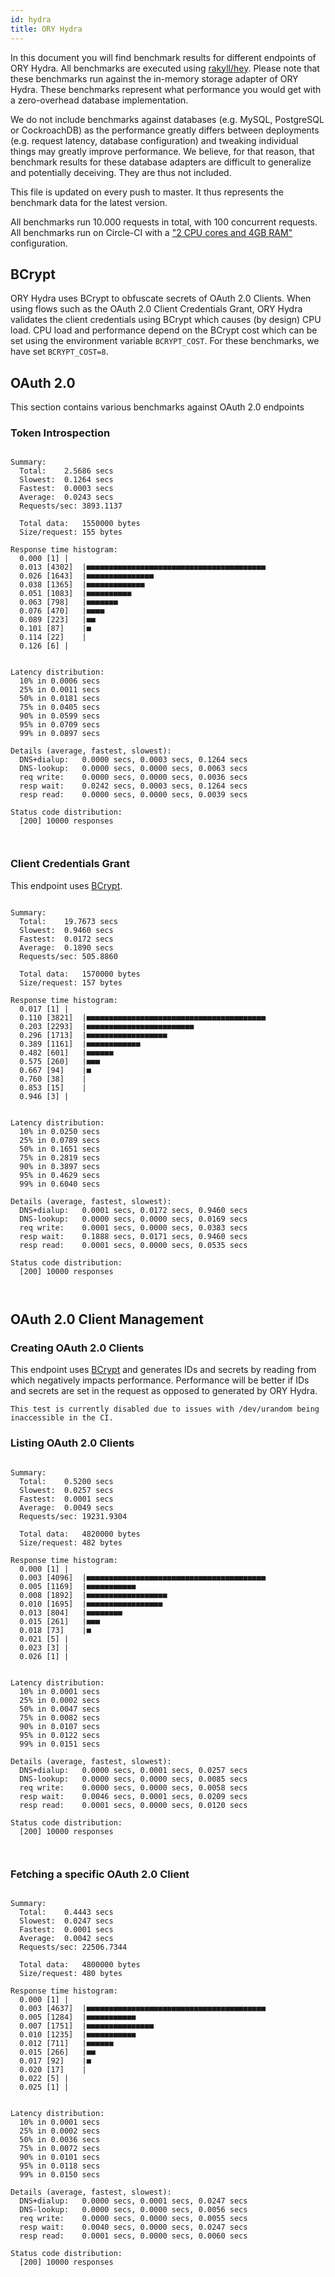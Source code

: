 ```yaml
---
id: hydra
title: ORY Hydra
---
```


In this document you will find benchmark results for different endpoints of ORY
Hydra. All benchmarks are executed using
[rakyll/hey](https://github.com/rakyll/hey). Please note that these benchmarks
run against the in-memory storage adapter of ORY Hydra. These benchmarks
represent what performance you would get with a zero-overhead database
implementation.

We do not include benchmarks against databases (e.g. MySQL, PostgreSQL or
CockroachDB) as the performance greatly differs between deployments (e.g.
request latency, database configuration) and tweaking individual things may
greatly improve performance. We believe, for that reason, that benchmark results
for these database adapters are difficult to generalize and potentially
deceiving. They are thus not included.

This file is updated on every push to master. It thus represents the benchmark
data for the latest version.

All benchmarks run 10.000 requests in total, with 100 concurrent requests. All
benchmarks run on Circle-CI with a
["2 CPU cores and 4GB RAM"](https://support.circleci.com/hc/en-us/articles/360000489307-Why-do-my-tests-take-longer-to-run-on-CircleCI-than-locally-)
configuration.

## BCrypt

ORY Hydra uses BCrypt to obfuscate secrets of OAuth 2.0 Clients. When using
flows such as the OAuth 2.0 Client Credentials Grant, ORY Hydra validates the
client credentials using BCrypt which causes (by design) CPU load. CPU load and
performance depend on the BCrypt cost which can be set using the environment
variable `BCRYPT_COST`. For these benchmarks, we have set `BCRYPT_COST=8`.

## OAuth 2.0

This section contains various benchmarks against OAuth 2.0 endpoints

### Token Introspection

```

Summary:
  Total:	2.5686 secs
  Slowest:	0.1264 secs
  Fastest:	0.0003 secs
  Average:	0.0243 secs
  Requests/sec:	3893.1137

  Total data:	1550000 bytes
  Size/request:	155 bytes

Response time histogram:
  0.000 [1]	|
  0.013 [4302]	|■■■■■■■■■■■■■■■■■■■■■■■■■■■■■■■■■■■■■■■■
  0.026 [1643]	|■■■■■■■■■■■■■■■
  0.038 [1365]	|■■■■■■■■■■■■■
  0.051 [1083]	|■■■■■■■■■■
  0.063 [798]	|■■■■■■■
  0.076 [470]	|■■■■
  0.089 [223]	|■■
  0.101 [87]	|■
  0.114 [22]	|
  0.126 [6]	|


Latency distribution:
  10% in 0.0006 secs
  25% in 0.0011 secs
  50% in 0.0181 secs
  75% in 0.0405 secs
  90% in 0.0599 secs
  95% in 0.0709 secs
  99% in 0.0897 secs

Details (average, fastest, slowest):
  DNS+dialup:	0.0000 secs, 0.0003 secs, 0.1264 secs
  DNS-lookup:	0.0000 secs, 0.0000 secs, 0.0063 secs
  req write:	0.0000 secs, 0.0000 secs, 0.0036 secs
  resp wait:	0.0242 secs, 0.0003 secs, 0.1264 secs
  resp read:	0.0000 secs, 0.0000 secs, 0.0039 secs

Status code distribution:
  [200]	10000 responses



```

### Client Credentials Grant

This endpoint uses [BCrypt](#bcrypt).

```

Summary:
  Total:	19.7673 secs
  Slowest:	0.9460 secs
  Fastest:	0.0172 secs
  Average:	0.1890 secs
  Requests/sec:	505.8860

  Total data:	1570000 bytes
  Size/request:	157 bytes

Response time histogram:
  0.017 [1]	|
  0.110 [3821]	|■■■■■■■■■■■■■■■■■■■■■■■■■■■■■■■■■■■■■■■■
  0.203 [2293]	|■■■■■■■■■■■■■■■■■■■■■■■■
  0.296 [1713]	|■■■■■■■■■■■■■■■■■■
  0.389 [1161]	|■■■■■■■■■■■■
  0.482 [601]	|■■■■■■
  0.575 [260]	|■■■
  0.667 [94]	|■
  0.760 [38]	|
  0.853 [15]	|
  0.946 [3]	|


Latency distribution:
  10% in 0.0250 secs
  25% in 0.0789 secs
  50% in 0.1651 secs
  75% in 0.2819 secs
  90% in 0.3897 secs
  95% in 0.4629 secs
  99% in 0.6040 secs

Details (average, fastest, slowest):
  DNS+dialup:	0.0001 secs, 0.0172 secs, 0.9460 secs
  DNS-lookup:	0.0000 secs, 0.0000 secs, 0.0169 secs
  req write:	0.0001 secs, 0.0000 secs, 0.0383 secs
  resp wait:	0.1888 secs, 0.0171 secs, 0.9460 secs
  resp read:	0.0001 secs, 0.0000 secs, 0.0535 secs

Status code distribution:
  [200]	10000 responses



```

## OAuth 2.0 Client Management

### Creating OAuth 2.0 Clients

This endpoint uses [BCrypt](#bcrypt) and generates IDs and secrets by reading
from which negatively impacts performance. Performance will be better if IDs and
secrets are set in the request as opposed to generated by ORY Hydra.

```
This test is currently disabled due to issues with /dev/urandom being inaccessible in the CI.
```

### Listing OAuth 2.0 Clients

```

Summary:
  Total:	0.5200 secs
  Slowest:	0.0257 secs
  Fastest:	0.0001 secs
  Average:	0.0049 secs
  Requests/sec:	19231.9304

  Total data:	4820000 bytes
  Size/request:	482 bytes

Response time histogram:
  0.000 [1]	|
  0.003 [4096]	|■■■■■■■■■■■■■■■■■■■■■■■■■■■■■■■■■■■■■■■■
  0.005 [1169]	|■■■■■■■■■■■
  0.008 [1892]	|■■■■■■■■■■■■■■■■■■
  0.010 [1695]	|■■■■■■■■■■■■■■■■■
  0.013 [804]	|■■■■■■■■
  0.015 [261]	|■■■
  0.018 [73]	|■
  0.021 [5]	|
  0.023 [3]	|
  0.026 [1]	|


Latency distribution:
  10% in 0.0001 secs
  25% in 0.0002 secs
  50% in 0.0047 secs
  75% in 0.0082 secs
  90% in 0.0107 secs
  95% in 0.0122 secs
  99% in 0.0151 secs

Details (average, fastest, slowest):
  DNS+dialup:	0.0000 secs, 0.0001 secs, 0.0257 secs
  DNS-lookup:	0.0000 secs, 0.0000 secs, 0.0085 secs
  req write:	0.0000 secs, 0.0000 secs, 0.0058 secs
  resp wait:	0.0046 secs, 0.0001 secs, 0.0209 secs
  resp read:	0.0001 secs, 0.0000 secs, 0.0120 secs

Status code distribution:
  [200]	10000 responses



```

### Fetching a specific OAuth 2.0 Client

```

Summary:
  Total:	0.4443 secs
  Slowest:	0.0247 secs
  Fastest:	0.0001 secs
  Average:	0.0042 secs
  Requests/sec:	22506.7344

  Total data:	4800000 bytes
  Size/request:	480 bytes

Response time histogram:
  0.000 [1]	|
  0.003 [4637]	|■■■■■■■■■■■■■■■■■■■■■■■■■■■■■■■■■■■■■■■■
  0.005 [1284]	|■■■■■■■■■■■
  0.007 [1751]	|■■■■■■■■■■■■■■■
  0.010 [1235]	|■■■■■■■■■■■
  0.012 [711]	|■■■■■■
  0.015 [266]	|■■
  0.017 [92]	|■
  0.020 [17]	|
  0.022 [5]	|
  0.025 [1]	|


Latency distribution:
  10% in 0.0001 secs
  25% in 0.0002 secs
  50% in 0.0036 secs
  75% in 0.0072 secs
  90% in 0.0101 secs
  95% in 0.0118 secs
  99% in 0.0150 secs

Details (average, fastest, slowest):
  DNS+dialup:	0.0000 secs, 0.0001 secs, 0.0247 secs
  DNS-lookup:	0.0000 secs, 0.0000 secs, 0.0056 secs
  req write:	0.0000 secs, 0.0000 secs, 0.0055 secs
  resp wait:	0.0040 secs, 0.0000 secs, 0.0247 secs
  resp read:	0.0001 secs, 0.0000 secs, 0.0060 secs

Status code distribution:
  [200]	10000 responses



```
